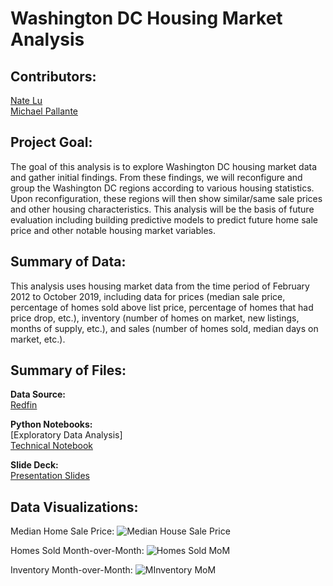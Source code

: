 # Washington DC Housing Market Analysis

## Contributors: 

[Nate Lu](https://github.com/iuniorhsiung)
<br>
[Michael Pallante](https://github.com/MFAP9)

## Project Goal:

The goal of this analysis is to explore Washington DC housing market data and gather initial findings. From these findings, we will reconfigure and group the Washington DC regions according to various housing statistics. Upon reconfiguration, these regions will then show similar/same sale prices and other housing characteristics. This analysis will be the basis of future evaluation including building predictive models to predict future home sale price and other notable housing market variables.

## Summary of Data:

This analysis uses housing market data from the time period of February 2012 to October 2019, including data for prices (median sale price, percentage of homes sold above list price, percentage of homes that had price drop, etc.), inventory (number of homes on market, new listings, months of supply, etc.), and sales (number of homes sold, median days on market, etc.).

## Summary of Files:

**Data Source:**
<br>
[Redfin](https://www.redfin.com/blog/data-center)

**Python Notebooks:**
<br>
[Exploratory Data Analysis]
<br>
[Technical Notebook](https://github.com/iuniorhsiung/mod3_project_DC_housing_price/blob/master/DC_house_price_MasterFile.ipynb)

**Slide Deck:**
<br>
[Presentation Slides](https://docs.google.com/open?id=1oPQQYPiz5Nd-Fg5yPkAnx5xB__j5pRDhFTrwiZahXwU)

## Data Visualizations:

Median Home Sale Price:
![Median House Sale Price](https://github.com/iuniorhsiung/mod3_project_DC_housing_price/blob/master/data_visualizations/Time%20Series%20-%20Median%20House%20Price.png)

Homes Sold Month-over-Month:
![Homes Sold MoM](https://github.com/iuniorhsiung/mod3_project_DC_housing_price/blob/master/data_visualizations/Time%20Series%20-%20Homes%20Sold%20Month-over-Month.png)

Inventory Month-over-Month:
![MInventory MoM](https://github.com/iuniorhsiung/mod3_project_DC_housing_price/blob/master/data_visualizations/Time%20Series%20-%20Homes%20Sold%20Month-over-Month.png)
